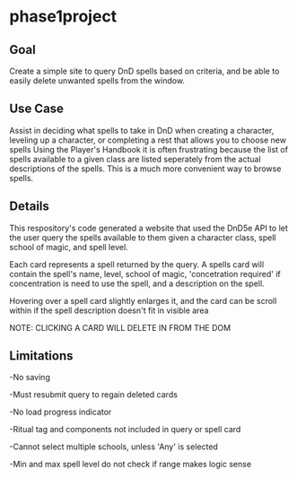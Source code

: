 # phase1project

## Goal
Create a simple site to query DnD spells based on criteria, 
  and be able to easily delete unwanted spells from the window.

## Use Case
  Assist in deciding what spells to take in DnD when creating 
    a character, leveling up a character, or completing a rest
    that allows you to choose new spells
   Using the Player's Handbook it is often frustrating because
    the list of spells available to a given class are listed
    seperately from the actual descriptions of the spells. This 
    is a much more convenient way to browse spells.
    
## Details

This respository's code generated a website that used the DnD5e API
  to let the user query the spells available to them given a 
  character class, spell school of magic, and spell level.
  
Each card represents a spell returned by the query.
  A spells card will contain the spell's name, level,
  school of magic, 'concetration required' if concentration
  is need to use the spell, and a description on the spell.
  
Hovering over a spell card slightly enlarges it, and
  the card can be scroll within if the spell description
  doesn't fit in visible area
  
 NOTE: CLICKING A CARD WILL DELETE IN FROM THE DOM
 
 ## Limitations
 -No saving
 
 -Must resubmit query to regain deleted cards
 
 -No load progress indicator
 
 -Ritual tag and components not included in query or spell card
 
 -Cannot select multiple schools, unless 'Any' is selected
 
 -Min and max spell level do not check if range makes logic sense
 
